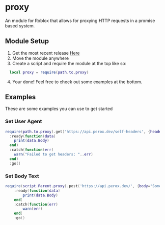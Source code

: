 # proxy
An module for Roblox that allows for proxying HTTP requests in a promise based system.

## Module Setup
1. Get the most recent release [Here](https://github.com/czctus/proxy/releases)
2. Move the module anywhere
3. Create a script and require the module at the top like so:
```lua
  local proxy = require(path.to.proxy)
```
4. Your done! Feel free to check out some examples at the bottom.

## Examples
These are some examples you can use to get started

### Set User Agent
```lua
require(path.to.proxy).get('https://api.perox.dev/self-headers', {headers={["C-User-Agent"]="CustomUserAgent"}})
  :ready(function(data)
  	print(data.Body)
  end)
  :catch(function(err)
  	warn("Failed to get headers: "..err)
  end)
  :go()
```
### Set Body Text
```lua
require(script.Parent.proxy).post('https://api.perox.dev/', {body="Some body text here"})
	:ready(function(data)
		print(data.Body)
	end)
	:catch(function(err)
		warn(err)
	end)
	:go()
```
